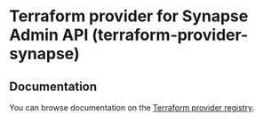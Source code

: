 # Terraform provider for Synapse Admin API (terraform-provider-synapse)

## Documentation

You can browse documentation on the [Terraform provider
registry](https://registry.terraform.io/providers/rissson/synapse).
